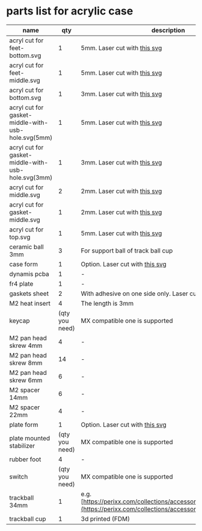 # parts list for acrylic case

|name|qty|description|
|---|---|---|
|acryl cut for feet-bottom.svg|1|5mm. Laser cut with [this svg](https://github.com/bbrfkr/dynamis-keyboard/blob/master/case/acrylic/feet-bottom.svg)|
|acryl cut for feet-middle.svg|1|5mm. Laser cut with [this svg](https://github.com/bbrfkr/dynamis-keyboard/blob/master/case/acrylic/feet-middle.svg)|
|acryl cut for bottom.svg|1|3mm. Laser cut with [this svg](https://github.com/bbrfkr/dynamis-keyboard/blob/master/case/acrylic/bottom.svg)|
|acryl cut for gasket-middle-with-usb-hole.svg(5mm)|1|5mm. Laser cut with [this svg](https://github.com/bbrfkr/dynamis-keyboard/blob/master/case/acrylic/gasket-middle-with-usb-hole.svg)|
|acryl cut for gasket-middle-with-usb-hole.svg(3mm)|1|3mm. Laser cut with [this svg](https://github.com/bbrfkr/dynamis-keyboard/blob/master/case/acrylic/gasket-middle-with-usb-hole.svg)|
|acryl cut for middle.svg|2|2mm. Laser cut with [this svg](https://github.com/bbrfkr/dynamis-keyboard/blob/master/case/acrylic/middle.svg)|
|acryl cut for gasket-middle.svg|1|2mm. Laser cut with [this svg](https://github.com/bbrfkr/dynamis-keyboard/blob/master/case/acrylic/gasket-middle.svg)|
|acryl cut for top.svg|1|5mm. Laser cut with [this svg](https://github.com/bbrfkr/dynamis-keyboard/blob/master/case/acrylic/top.svg)|
|ceramic ball 3mm|3|For support ball of track ball cup|
|case form|1|Option. Laser cut with [this svg](https://github.com/bbrfkr/dynamis-keyboard/blob/master/case/case-foam.svg)|
|dynamis pcba|1|-|
|fr4 plate|1|-|
|gaskets sheet|2|With adhesive on one side only. Laser cut with [this svg](https://github.com/bbrfkr/dynamis-keyboard/blob/master/case/gasket.svg)|
|M2 heat insert|4|The length is 3mm|
|keycap|(qty you need)|MX compatible one is supported|
|M2 pan head skrew 4mm|4|-|
|M2 pan head skrew 8mm|14|-|
|M2 pan head skrew 6mm|6|-|
|M2 spacer 14mm|6|-|
|M2 spacer 22mm|4|-|
|plate form|1|Option. Laser cut with [this svg](https://github.com/bbrfkr/dynamis-keyboard/blob/add-docs-logos/case/plate-foam.svg)|
|plate mounted stabilizer|(qty you need)|MX compatible one is supported|
|rubber foot|4|-|
|switch|(qty you need)|MX compatible one is supported|
|trackball 34mm|1|e.g. [https://perixx.com/collections/accessories/products/18047](https://perixx.com/collections/accessories/products/18047)|
|trackball cup|1|3d printed (FDM)|
